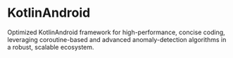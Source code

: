 # KotlinAndroid
Optimized KotlinAndroid framework for high-performance, concise coding, leveraging coroutine-based and advanced anomaly-detection algorithms in a robust, scalable ecosystem.
